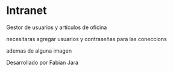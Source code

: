 # Intranet
Gestor de usuarios y artículos de oficina 

necesitaras agregar usuarios y contraseñas para las coneccions

ademas de alguna imagen

Desarrollado por Fabian Jara
